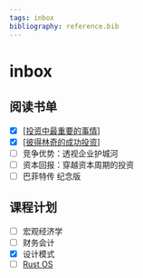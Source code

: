 ```yaml
---
tags: inbox
bibliography: reference.bib
---
```


# inbox

## 阅读书单

- [x] [[投资中最重要的事情]]
- [x] [[彼得林奇的成功投资]]
- [ ] 竞争优势：透视企业护城河
- [ ] 资本回报：穿越资本周期的投资
- [ ] 巴菲特传 纪念版

## 课程计划

- [ ] 宏观经济学
- [ ] 财务会计
- [x] 设计模式
- [ ] [Rust OS](http://rcore-os.cn/rCore-Tutorial-Book-v3/chapter0/index.html)

[//begin]: # "Autogenerated link references for markdown compatibility"
[投资中最重要的事情]: notes/investment/投资中最重要的事情.md "投资中最重要的事情 @marks2011most"
[彼得林奇的成功投资]: notes/investment/彼得林奇的成功投资.md "彼得林奇的成功投资 @lynch2000one"
[//end]: # "Autogenerated link references"

